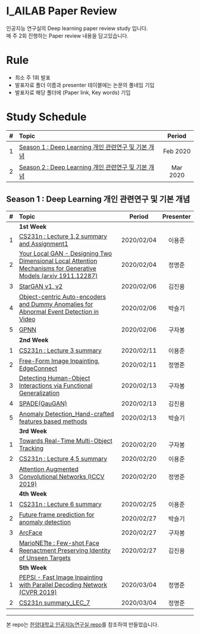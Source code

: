 # I_AILAB Paper Review
 인공지능 연구실의 Deep learning paper review study 입니다.  
매 주 2회 진행하는 Paper review 내용을 담고있습니다.

# Rule

- 최소 주 1회 발표
- 발표자료 폴더 이름과 presenter 테이블에는 논문의 풀네임 기입
- 발표자료 해당 폴더에 (Paper link, Key words) 기입


# Study Schedule

|#  | Topic                                  | Period |
|:--|:---------------------------------------|:---------------:|
|1  | [Season 1 : Deep Learning 개인 관련연구 및 기본 개념](https://github.com/)  | Feb 2020 |
|2  | [Season 2 : Deep Learning 개인 관련연구 및 기본 개념](https://github.com/)  | Mar 2020 |

## Season 1 : Deep Learning 개인 관련연구 및 기본 개념

|#  | Topic                                  | Period | Presenter |
|:--|:---------------------------------------|:---------------:|:---------------:|
||**1st Week**|||
|1  | [CS231n : Lecture 1,2 summary and Assignment1](https://github.com/Runup-AI/paper-review/tree/master/1st-week/CS231n%20summary_LEC1%2C2)  | 2020/02/04 | 이용준
|2  | [Your Local GAN - Designing Two Dimensional Local Attention Mechanisms for Generative Models (arxiv 1911.12287)](https://github.com/Runup-AI/paper-review/tree/master/1st-week/Your%20Local%20GAN%20(1911.12287))  | 2020/02/04 | 정명준
|3  | [StarGAN v1, v2](https://github.com/Runup-AI/paper-review/tree/master/1st-week/StarGAN%20v1%2C12) | 2020/02/06 | 김진용
|4  | [Object-centric Auto-encoders and Dummy Anomalies for Abnormal Event Detection in Video](https://github.com/Runup-AI/paper-review/tree/master/1st-week/Anomaly%20Detection) | 2020/02/06 | 박슬기
|5  | [GPNN](https://github.com/Runup-AI/paper-review/tree/master/1st-week/GPNN) | 2020/02/06 | 구자봉
||**2nd Week**|||
|1  | [CS231n : Lecture 3 summary](https://github.com/Runup-AI/paper-review/tree/master/2nd-week/CS231n%20summary_LEC3)  | 2020/02/11 | 이용준
|2  | [Free-Form Image Inpainting, EdgeConnect](https://github.com/Runup-AI/paper-review/tree/master/2nd-week/Free-Form%20Image%20Inpainting%2C%20EdgeConnect)  | 2020/02/11 | 정명준
|3  | [Detecting Human-Object Interactions via Functional Generalization](https://github.com/Runup-AI/paper-review/tree/master/2nd-week/Detecting%20Human-Object%20Interactions%20via%20Functional%20Generalization)  | 2020/02/13 | 구자봉
|4 |[SPADE(GauGAN)](https://github.com/Runup-AI/paper-review/tree/master/2nd-week/SPADE%20-%20Semantic%20Image%20Synthesis%20with%20Spatially%20Adaptive%20Normalization)| 2020/02/13 | 김진용
|5 |[Anomaly Detection_Hand-crafted features based methods](https://github.com/Runup-AI/paper-review/tree/master/2nd-week/Anomaly%20Detection_Hand-crafted%20features%20based%20methods)| 2020/02/13 | 박슬기
||**3rd Week**|||
|1  | [Towards Real-Time Multi-Object Tracking](https://github.com/Runup-AI/paper-review/tree/master/3rd-week/Towards%20Real-Time%20Multi-Object%20Tracking)  | 2020/02/20 | 구자봉
|2  | [CS231n : Lecture 4,5 summary](https://github.com/Runup-AI/paper-review/tree/master/3rd-week/CS231n%20summary_LEC_4%2C5)  | 2020/02/20 | 이용준
|3  | [Attention Augmented Convolutional Networks (ICCV 2019)](https://github.com/Runup-AI/paper-review/tree/master/3rd-week/Attention%20Augmented%20Convolutional%20Networks)  | 2020/02/20 | 정명준
||**4th Week**||
|1  | [CS231n : Lecture 6 summary](https://github.com/Runup-AI/paper-review/tree/master/4th-week/CS231n%20summary_LEC_6)  | 2020/02/25 | 이용준
|2 |[Future frame prediction for anomaly detection](https://github.com/Runup-AI/paper-review/tree/master/4th-week/Future%20frame%20prediction%20for%20anomaly%20detection)| 2020/02/27 | 박슬기
|3 |[ArcFace](https://github.com/Runup-AI/paper-review/tree/master/4th-week/ArcFace)| 2020/02/27 | 구자봉
|4 |[MarioNETte : Few-shot Face Reenactment Preserving Identity of Unseen Targets](https://github.com/Runup-AI/paper-review/tree/master/4th-week/MarioNETte)| 2020/02/27 | 김진용
||**5th Week**||
|1  | [PEPSI - Fast Image Inpainting with Parallel Decoding Network (CVPR 2019)](https://github.com/Runup-AI/paper-review/tree/master/5th-week/PEPSI%20-%20Fast%20Image%20Inpainting%20with%20Parallel%20Decoding%20Network%20(CVPR%202019))  | 2020/03/04 | 정명준
|2  | [CS231n summary_LEC_7	](https://github.com/Runup-AI/paper-review/tree/master/5th-week/CS231n%20summary_LEC_7)  | 2020/03/04 | 정명준
---

 
 본 repo는 [한양대학교 인공지능연구실 repo](https://github.com/HYU-AILAB/ai-seminar)를 참조하여 만들었습니다.
